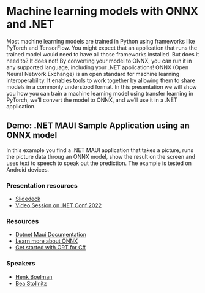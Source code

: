 # Machine learning models with ONNX and .NET

Most machine learning models are trained in Python using frameworks like PyTorch and TensorFlow. You might expect that an application that runs the trained model would need to have all those frameworks installed. But does it need to? It does not! By converting your model to ONNX, you can run it in any supported language, including your .NET applications! ONNX (Open Neural Network Exchange) is an open standard for machine learning interoperability. It enables tools to work together by allowing them to share models in a commonly understood format. In this presentation we will show you how you can train a machine learning model using transfer learning in PyTorch, we’ll convert the model to ONNX, and we’ll use it in a .NET application.

## Demo: .NET MAUI Sample Application using an ONNX model
In this example you find a .NET MAUI application that takes a picture, runs the picture data throug an ONNX model, show the result on the screen and uses text to speech to speak out the prediction. The example is tested on Android devices.

### Presentation resources
- [Slidedeck](https://speakerdeck.com/hnky/machine-learning-models-with-onnx-and-net)
- [Video Session on .NET Conf 2022](https://www.youtube.com/watch?v=h6HWP5jpA5s)

### Resources
- [Dotnet Maui Documentation](https://learn.microsoft.com/en-us/dotnet/maui/get-started/first-app)
- [Learn more about ONNX](https://onnx.ai/)
- [Get started with ORT for C#](https://onnxruntime.ai/docs/get-started/with-csharp.html)

### Speakers
- [Henk Boelman](https://www.henkboelman.com)
- [Bea Stollnitz](https://bea.stollnitz.com/blog/)
